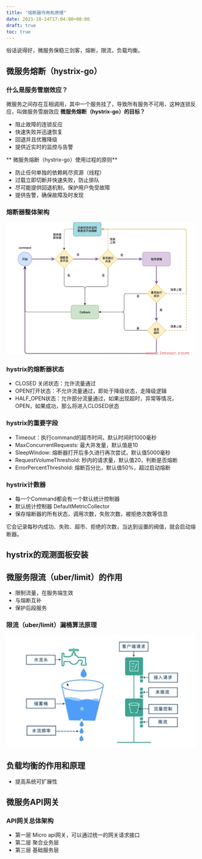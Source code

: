 ```yaml
---
title: "熔断器作用和原理"
date: 2021-10-24T17:04:00+08:00
draft: true
toc: true
---
```

俗话说得好，微服务保稳三剑客，熔断，限流，负载均衡。
##  微服务熔断（hystrix-go）
### 什么是服务雪崩效应？
微服务之间存在互相调用，其中一个服务挂了，导致所有服务不可用，这种连锁反应，叫做服务雪崩效应
**微服务熔断（hystrix-go）的目标？**
- 阻止故障的连锁反应
- 快速失败并迅速恢复
- 回退并且优雅降级
- 提供近实时的监控与告警

** 微服务熔断（hystrix-go）使用过程的原则**
- 防止任何单独的依赖耗尽资源（线程）
- 过载立即切断并快速失败，防止排队
- 尽可能提供回退机制，保护用户免受故障
- 提供告警，确保故障及时发现

### 熔断器整体架构

![熔断器整体架构](../images/熔断器整体架构.jpg)

### hystrix的熔断器状态
- CLOSED 关闭状态：允许流量通过
- OPEN打开状态：不允许流量通过，即处于降级状态，走降级逻辑
- HALF_OPEN状态：允许部分流量通过，如果出现超时，异常等情况，OPEN，如果成功，那么将进入CLOSED状态

### hystrix的重要字段
- Timeout：执行command的超市时间，默认时间时1000毫秒
- MaxConcurrentRequests:  最大并发量，默认值是10
- SleepWindow:  熔断器打开后多久进行再次尝试，默认值5000毫秒
- RequestVolumeThreshold:  秒内的请求量，默认值20，判断是否熔断
- ErrorPercentThreshold:  熔断百分比，默认值50%，超过启动熔断

### hystrix计数器
- 每一个Command都会有一个默认统计控制器
- 默认统计控制器 DefaultMetricCollector
- 保存熔断器的所有状态，调用次数，失败次数，被拒绝次数等信息

它会记录每秒内成功、失败、超市、拒绝的次数，当达到设置的阀值，就会启动熔断器。

## hystrix的观测面板安装




## 微服务限流（uber/limit）的作用
- 限制流量，在服务端生效
- 与熔断互补
- 保护后段服务

### 限流（uber/limit）漏桶算法原理

![漏桶算法](../images/漏桶算法.jpg)

## 负载均衡的作用和原理
- 提高系统可扩展性

## 微服务API网关
### API网关总体架构
- 第一层 Micro api网关，可以通过统一的网关请求接口
- 第二层 聚合业务层
- 第三层 基础服务层














